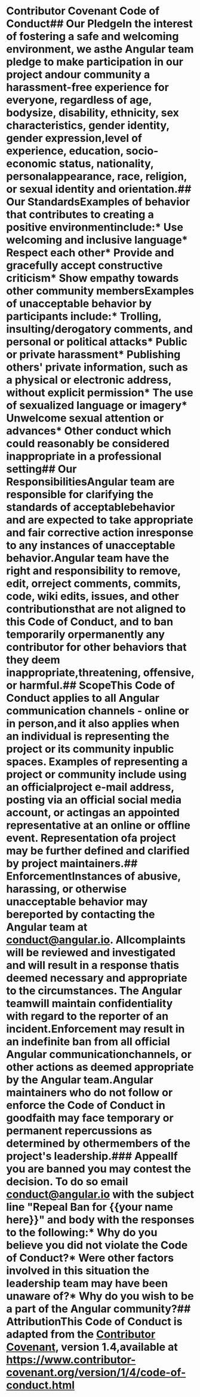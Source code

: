 # Contributor Covenant Code of Conduct## Our PledgeIn the interest of fostering a safe and welcoming environment, we asthe Angular team pledge to make participation in our project andour community a harassment-free experience for everyone, regardless of age, bodysize, disability, ethnicity, sex characteristics, gender identity, gender expression,level of experience, education, socio-economic status, nationality, personalappearance, race, religion, or sexual identity and orientation.## Our StandardsExamples of behavior that contributes to creating a positive environmentinclude:* Use welcoming and inclusive language* Respect each other* Provide and gracefully accept constructive criticism* Show empathy towards other community membersExamples of unacceptable behavior by participants include:* Trolling, insulting/derogatory comments, and personal or political attacks* Public or private harassment* Publishing others' private information, such as a physical or electronic  address, without explicit permission* The use of sexualized language or imagery* Unwelcome sexual attention or advances* Other conduct which could reasonably be considered inappropriate in a  professional setting## Our ResponsibilitiesAngular team are responsible for clarifying the standards of acceptablebehavior and are expected to take appropriate and fair corrective action inresponse to any instances of unacceptable behavior.Angular team have the right and responsibility to remove, edit, orreject comments, commits, code, wiki edits, issues, and other contributionsthat are not aligned to this Code of Conduct, and to ban temporarily orpermanently any contributor for other behaviors that they deem inappropriate,threatening, offensive, or harmful.## ScopeThis Code of Conduct applies to all Angular communication channels - online or in person,and it also applies when an individual is representing the project or its community inpublic spaces. Examples of representing a project or community include using an officialproject e-mail address, posting via an official social media account, or actingas an appointed representative at an online or offline event. Representation ofa project may be further defined and clarified by project maintainers.## EnforcementInstances of abusive, harassing, or otherwise unacceptable behavior may bereported by contacting the Angular team at conduct@angular.io. Allcomplaints will be reviewed and investigated and will result in a response thatis deemed necessary and appropriate to the circumstances. The Angular teamwill maintain confidentiality with regard to the reporter of an incident.Enforcement may result in an indefinite ban from all official Angular communicationchannels, or other actions as deemed appropriate by the Angular team.Angular maintainers who do not follow or enforce the Code of Conduct in goodfaith may face temporary or permanent repercussions as determined by othermembers of the project's leadership.### AppealIf you are banned you may contest the decision. To do so email conduct@angular.io with the subject line "Repeal Ban for {{your name here}}" and body with the responses to the following:* Why do you believe you did not violate the Code of Conduct?* Were other factors involved in this situation the leadership team may have been unaware of?* Why do you wish to be a part of the Angular community?## AttributionThis Code of Conduct is adapted from the [Contributor Covenant](https://www.contributor-covenant.org), version 1.4,available at https://www.contributor-covenant.org/version/1/4/code-of-conduct.html